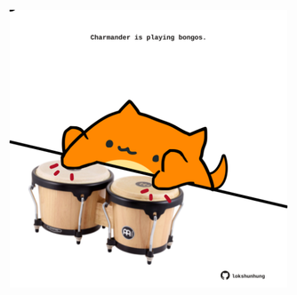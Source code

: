 <!-- built at 28/02/2021, 04:01:42 UTC -->
<p align="center">
  <img width="500" height="500" src="./ReadmeImage.svg">
</p>

